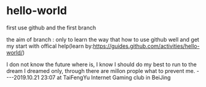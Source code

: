 # hello-world
first use github
and the first branch

the aim of branch : only to learn the way that how to use github well and get my start with offical help(learn by:https://guides.github.com/activities/hello-world/)

I don not know the future where is, I know I should do my best to run to the dream I dreamed only, through there are millon prople what to prevent me.
          ----2019.10.21  23:07    at TaiFengYu Internet Gaming club in BeiJing 
